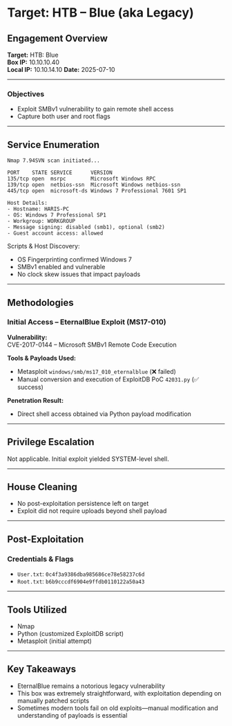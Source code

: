 # Target: HTB – Blue (aka Legacy)

## Engagement Overview
**Target:** HTB: Blue  
**Box IP:** 10.10.10.40  
**Local IP:** 10.10.14.10
**Date:** 2025-07-10

---

### Objectives
- Exploit SMBv1 vulnerability to gain remote shell access
- Capture both user and root flags

---

## Service Enumeration

```
Nmap 7.94SVN scan initiated...

PORT    STATE SERVICE      VERSION
135/tcp open  msrpc        Microsoft Windows RPC
139/tcp open  netbios-ssn  Microsoft Windows netbios-ssn
445/tcp open  microsoft-ds Windows 7 Professional 7601 SP1

Host Details:
- Hostname: HARIS-PC
- OS: Windows 7 Professional SP1
- Workgroup: WORKGROUP
- Message signing: disabled (smb1), optional (smb2)
- Guest account access: allowed
```

Scripts & Host Discovery:
- OS Fingerprinting confirmed Windows 7
- SMBv1 enabled and vulnerable
- No clock skew issues that impact payloads

---

## Methodologies

### Initial Access – EternalBlue Exploit (MS17-010)

**Vulnerability:**  
CVE-2017-0144 – Microsoft SMBv1 Remote Code Execution

**Tools & Payloads Used:**
- Metasploit `windows/smb/ms17_010_eternalblue` (❌ failed)
- Manual conversion and execution of ExploitDB PoC `42031.py` (✅ success)

**Penetration Result:**  
- Direct shell access obtained via Python payload modification

---

## Privilege Escalation

Not applicable. Initial exploit yielded SYSTEM-level shell.

---

## House Cleaning

- No post-exploitation persistence left on target
- Exploit did not require uploads beyond shell payload

---

## Post-Exploitation

### Credentials & Flags

- `User.txt`: `0c4f3a9386dba985686ce78e58237c6d`  
- `Root.txt`: `b6b9cccdf6904e9ffdb0110122a50a43`

---

## Tools Utilized

* Nmap
* Python (customized ExploitDB script)
* Metasploit (initial attempt)

---

## Key Takeaways

* EternalBlue remains a notorious legacy vulnerability
* This box was extremely straightforward, with exploitation depending on manually patched scripts
* Sometimes modern tools fail on old exploits—manual modification and understanding of payloads is essential
